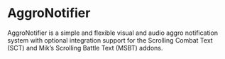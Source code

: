 # AggroNotifier

AggroNotifier is a simple and flexible visual and audio aggro notification system with optional integration support for the Scrolling Combat Text (SCT) and Mik’s Scrolling Battle Text (MSBT) addons.
